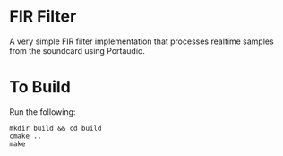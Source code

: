 FIR Filter
=========

A very simple FIR filter implementation that processes realtime samples from the soundcard using Portaudio.

To Build
========

Run the following:

    mkdir build && cd build
    cmake ..
    make

